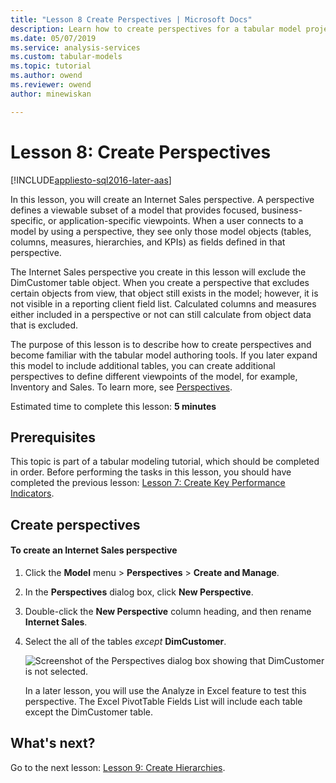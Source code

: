 ```yaml
---
title: "Lesson 8 Create Perspectives | Microsoft Docs"
description: Learn how to create perspectives for a tabular model project.
ms.date: 05/07/2019
ms.service: analysis-services
ms.custom: tabular-models
ms.topic: tutorial
ms.author: owend
ms.reviewer: owend
author: minewiskan

---
```

# Lesson 8: Create Perspectives
[!INCLUDE[appliesto-sql2016-later-aas](../includes/appliesto-sql2016-later-aas.md)]

In this lesson, you will create an Internet Sales perspective. A perspective defines a viewable subset of a model that provides focused, business-specific, or application-specific viewpoints. When a user connects to a model by using a perspective, they see only those model objects (tables, columns, measures, hierarchies, and KPIs) as fields defined in that perspective.  
  
The Internet Sales perspective you create in this lesson will exclude the DimCustomer table object. When you create a perspective that excludes certain objects from view, that object still exists in the model; however, it is not visible in a reporting client field list. Calculated columns and measures either included in a perspective or not can still calculate from object data that is excluded.  
  
The purpose of this lesson is to describe how to create perspectives and become familiar with the tabular model authoring tools. If you later expand this model to include additional tables, you can create additional perspectives to define different viewpoints of the model, for example, Inventory and Sales. To learn more, see [Perspectives](../tabular-models/perspectives-ssas-tabular.md).  
  
Estimated time to complete this lesson: **5 minutes**  
  
## Prerequisites  
This topic is part of a tabular modeling tutorial, which should be completed in order. Before performing the tasks in this lesson, you should have completed the previous lesson: [Lesson 7: Create Key Performance Indicators](lesson-7-create-key-performance-indicators.md).  
  
## Create perspectives  
  
#### To create an Internet Sales perspective  
  
1.  Click the **Model** menu > **Perspectives** > **Create and Manage**.  
  
2.  In the **Perspectives** dialog box, click **New Perspective**.  
  
3.  Double-click the **New Perspective** column heading, and then rename **Internet Sales**.  
  
4.  Select the all of the tables *except* **DimCustomer**.  
  
    ![Screenshot of the Perspectives dialog box showing that DimCustomer is not selected.](media/as-tabular-lesson8-perspectives.png)
  
    In a later lesson, you will use the Analyze in Excel feature to test this perspective. The Excel PivotTable Fields List will include each table except the DimCustomer table.  

## What's next?
Go to the next lesson: [Lesson 9: Create Hierarchies](lesson-9-create-hierarchies.md).
  
  
  
  
